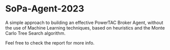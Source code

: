 # SoPa-Agent-2023
 A simple approach to building an effective PowerTAC Broker Agent, without the use of Machine Learning techniques, based on heuristics and the Monte Carlo Tree Search algorithm.

Feel free to check the report for more info.
